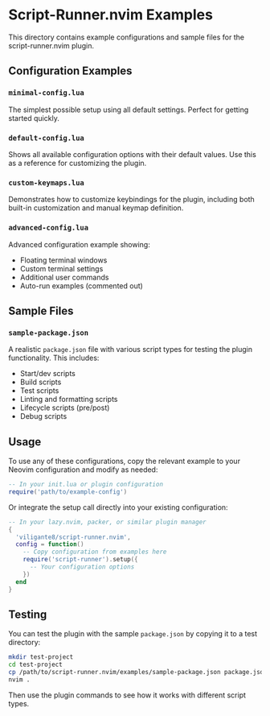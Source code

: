 # Script-Runner.nvim Examples

This directory contains example configurations and sample files for the script-runner.nvim plugin.

## Configuration Examples

### `minimal-config.lua`

The simplest possible setup using all default settings. Perfect for getting started quickly.

### `default-config.lua`

Shows all available configuration options with their default values. Use this as a reference for customizing the plugin.

### `custom-keymaps.lua`

Demonstrates how to customize keybindings for the plugin, including both built-in customization and manual keymap definition.

### `advanced-config.lua`

Advanced configuration example showing:

- Floating terminal windows
- Custom terminal settings
- Additional user commands
- Auto-run examples (commented out)

## Sample Files

### `sample-package.json`

A realistic `package.json` file with various script types for testing the plugin functionality. This includes:

- Start/dev scripts
- Build scripts
- Test scripts
- Linting and formatting scripts
- Lifecycle scripts (pre/post)
- Debug scripts

## Usage

To use any of these configurations, copy the relevant example to your Neovim configuration and modify as needed:

```lua
-- In your init.lua or plugin configuration
require('path/to/example-config')
```

Or integrate the setup call directly into your existing configuration:

```lua
-- In your lazy.nvim, packer, or similar plugin manager
{
  'viligante8/script-runner.nvim',
  config = function()
    -- Copy configuration from examples here
    require('script-runner').setup({
      -- Your configuration options
    })
  end
}
```

## Testing

You can test the plugin with the sample `package.json` by copying it to a test directory:

```bash
mkdir test-project
cd test-project
cp /path/to/script-runner.nvim/examples/sample-package.json package.json
nvim .
```

Then use the plugin commands to see how it works with different script types.
